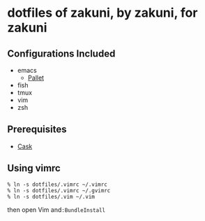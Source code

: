 dotfiles of zakuni, by zakuni, for zakuni
===

## Configurations Included
 - emacs
   - [Pallet](https://github.com/rdallasgray/pallet)
 - fish
 - tmux
 - vim
 - zsh

## Prerequisites
 - [Cask](https://github.com/cask/cask)

## Using vimrc 
    % ln -s dotfiles/.vimrc ~/.vimrc
    % ln -s dotfiles/.vimrc ~/.gvimrc
    % ln -s dotfiles/.vim ~/.vim
then open Vim and`:BundleInstall`
